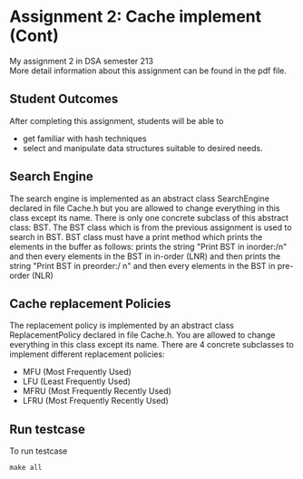 # Assignment 2: Cache implement (Cont)
My assignment 2 in DSA semester 213  
More detail information about this assignment can be found in the pdf file.

## Student Outcomes
After completing this assignment, students will be able to
* get familiar with hash techniques
* select and manipulate data structures suitable to desired needs.

## Search Engine
The search engine is implemented as an abstract class SearchEngine declared
in file Cache.h but you are allowed to change everything in this class except its
name.
There is only one concrete subclass of this abstract class: BST. The BST class
which is from the previous assignment is used to search in BST.
BST class must have a print method which prints the elements in the buffer as
follows: prints the string "Print BST in inorder:/n" and then every elements in
the BST in in-order (LNR) and then prints the string "Print BST in preorder:/
n" and then every elements in the BST in pre-order (NLR)

## Cache replacement Policies
The replacement policy is implemented by an abstract class ReplacementPolicy
declared in file Cache.h. You are allowed to change everything in this class except
its name. There are 4 concrete subclasses to implement different replacement
policies:
* MFU (Most Frequently Used)
* LFU (Least Frequently Used)
* MFRU (Most Frequently Recently Used)
* LFRU (Most Frequently Recently Used)

## Run testcase

To run testcase
```C++
make all
```